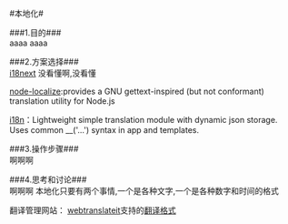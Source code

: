 #本地化#	

###1.目的###	
aaaa
aaaa
 
###2.方案选择###	 
[i18next](http://jamuhl.github.com/i18next/) 没看懂啊,没看懂

[node-localize](https://github.com/AGROSICA/node-localize):provides a GNU gettext-inspired (but not conformant) translation utility for Node.js  

[i18n](https://github.com/mashpie/i18n-node)：Lightweight simple translation module with dynamic json storage. Uses common __('...') syntax in app and templates.


###3.操作步骤###	   
啊啊啊

###4.思考和讨论###	 
啊啊啊
本地化只要有两个事情,一个是各种文字,一个是各种数字和时间的格式


翻译管理网站：
[webtranslateit](https://webtranslateit.com/)支持的[翻译格式](http://docs.webtranslateit.com/file_formats/) 
